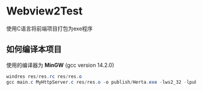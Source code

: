 # Webview2Test
使用C语言将前端项目打包为exe程序

## 如何编译本项目
使用的编译器为 **MinGW** (gcc version 14.2.0)
```powershell
windres res/res.rc res/res.o
gcc main.c MyHttpServer.c res/res.o -o publish/Herta.exe -lws2_32 -lpublish/Webview2Loader -lcomctl32 -L. -w -mwindows
```
